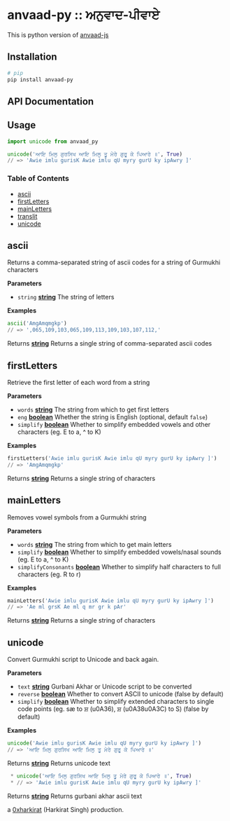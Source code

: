 # anvaad-py :: ਅਨੁਵਾਦ-ਪੀਵਾਏ 

This is python version of [anvaad-js](https://github.com/KhalisFoundation/anvaad-js) 

## Installation

```bash
# pip
pip install anvaad-py
```

## API Documentation

## Usage

```python
import unicode from anvaad_py

unicode('ਆਇ ਮਿਲੁ ਗੁਰਸਿਖ ਆਇ ਮਿਲੁ ਤੂ ਮੇਰੇ ਗੁਰੂ ਕੇ ਪਿਆਰੇ ॥', True)
// => 'Awie imlu gurisK Awie imlu qU myry gurU ky ipAwry ]'
```

### Table of Contents

-   [ascii](#ascii)
-   [firstLetters](#firstletters)
-   [mainLetters](#mainletters)
-   [translit](#translit)
-   [unicode](#unicode)

## ascii

Returns a comma-separated string of ascii codes for a
string of Gurmukhi characters

**Parameters**

-   `string` **[string](https://developer.mozilla.org/docs/Web/python/Reference/Global_Objects/String)** The string of letters

**Examples**

```python
ascii('AmgAmqmgkp')
// => ',065,109,103,065,109,113,109,103,107,112,'
```

Returns **[string](https://developer.mozilla.org/docs/Web/python/Reference/Global_Objects/String)** Returns a single string of comma-separated ascii codes


## firstLetters

Retrieve the first letter of each word from a string

**Parameters**

-   `words` **[string](https://developer.mozilla.org/docs/Web/python/Reference/Global_Objects/String)** The string from which to get first letters
-   `eng` **[boolean](https://developer.mozilla.org/docs/Web/python/Reference/Global_Objects/Boolean)** Whether the string is English (optional, default `false`)
-   `simplify` **[boolean](https://developer.mozilla.org/docs/Web/python/Reference/Global_Objects/Boolean)** Whether to simplify embedded vowels and other characters (eg. E to a, ^ to K)

**Examples**

```python
firstLetters('Awie imlu gurisK Awie imlu qU myry gurU ky ipAwry ]')
// => 'AmgAmqmgkp'
```

Returns **[string](https://developer.mozilla.org/docs/Web/python/Reference/Global_Objects/String)** Returns a single string of characters


## mainLetters

Removes vowel symbols from a Gurmukhi string

**Parameters**

-   `words` **[string](https://developer.mozilla.org/docs/Web/python/Reference/Global_Objects/String)** The string from which to get main letters
-   `simplify` **[boolean](https://developer.mozilla.org/docs/Web/python/Reference/Global_Objects/Boolean)** Whether to simplify embedded vowels/nasal sounds (eg. E to a, ^ to K)
-   `simplifyConsonants` **[boolean](https://developer.mozilla.org/docs/Web/python/Reference/Global_Objects/Boolean)** Whether to simplify half characters to full characters (eg. R to r)

**Examples**

```python
mainLetters('Awie imlu gurisK Awie imlu qU myry gurU ky ipAwry ]')
// => 'Ae ml grsK Ae ml q mr gr k pAr'
```

Returns **[string](https://developer.mozilla.org/docs/Web/python/Reference/Global_Objects/String)** Returns a single string of characters



## unicode

Convert Gurmukhi script to Unicode and back again.

**Parameters**

-   `text` **[string](https://developer.mozilla.org/docs/Web/python/Reference/Global_Objects/String)** Gurbani Akhar or Unicode script to be converted
-   `reverse` **[boolean](https://developer.mozilla.org/docs/Web/python/Reference/Global_Objects/Boolean)** Whether to convert ASCII to unicode (false by default)
-   `simplify` **[boolean](https://developer.mozilla.org/docs/Web/python/Reference/Global_Objects/Boolean)** Whether to simplify extended characters to single code points (eg. sæ to ਸ਼ (u0A36), ਸ਼ (u0A38u0A3C) to S) (false by default)


**Examples**

```python
unicode('Awie imlu gurisK Awie imlu qU myry gurU ky ipAwry ]')
// => 'ਆਇ ਮਿਲੁ ਗੁਰਸਿਖ ਆਇ ਮਿਲੁ ਤੂ ਮੇਰੇ ਗੁਰੂ ਕੇ ਪਿਆਰੇ ॥'
```

Returns **[string](https://developer.mozilla.org/docs/Web/python/Reference/Global_Objects/String)** Returns unicode text

```python
 * unicode('ਆਇ ਮਿਲੁ ਗੁਰਸਿਖ ਆਇ ਮਿਲੁ ਤੂ ਮੇਰੇ ਗੁਰੂ ਕੇ ਪਿਆਰੇ ॥', True)
 * // => 'Awie imlu gurisK Awie imlu qU myry gurU ky ipAwry ]'
```

Returns **[string](https://developer.mozilla.org/docs/Web/python/Reference/Global_Objects/String)** Returns gurbani akhar ascii text


a [0xharkirat](https://github.com/0xharkirat/) (Harkirat Singh) production.
